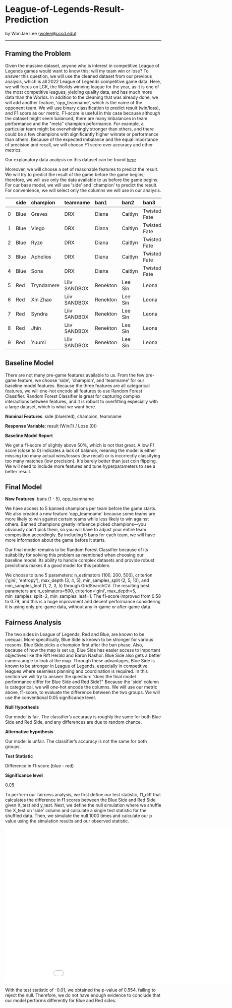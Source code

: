 # League-of-Legends-Result-Prediction

by WonJae Lee (wolee@ucsd.edu)

---

## Framing the Problem

Given the massive dataset, anyone who is interest in competitive League of Legends games would want to know this: will my team win or lose? To answer this question, we will use the cleaned dataset from our previous analysis, which is all 2022 League of Legends competitive game data. Here, we will focus on LCK, the Worlds winning league for the year, as it is one of the most competitive leagues, yielding quality data, and has much more data than the Worlds. In addition to the cleaning that was already done, we will add another feature, 'opp_teamname', which is the name of the opponent team. We will use binary classification to predict result (win/loss), and F1 score as our metric. F1-score is useful in this case because although the dataset might seem balanced, there are many imbalances in team performance and the "meta" champion peformance. For example, a particular team might be overwhelmingly stronger than others, and there could be a few champions with significantly higher winrate or performance than others. Because of the expected imbalance and the equal importance of precision and recall, we will choose F1 score over accuracy and other metrics. 

Our explanatory data analysis on this dataset can be found [here](https://wj6801.github.io/League-of-Legends-Win-Rate-Analysis/)

Moreover, we will choose a set of reasonable features to predict the result. We will try to predict the result of the game before the game begins; therefore, we will use only the data available to us before the game begins. For our base model, we will use 'side' and 'champion' to predict the result. For convenience, we will select only the columns we will use in our analysis.


|    | side   | champion   | teamname     | ban1     | ban2    | ban3         | ban4    | ban5   | opp_teamname   |
|---:|:-------|:-----------|:-------------|:---------|:--------|:-------------|:--------|:-------|:---------------|
|  0 | Blue   | Graves     | DRX          | Diana    | Caitlyn | Twisted Fate | LeBlanc | Viktor | Liiv SANDBOX   |
|  1 | Blue   | Viego      | DRX          | Diana    | Caitlyn | Twisted Fate | LeBlanc | Viktor | Liiv SANDBOX   |
|  2 | Blue   | Ryze       | DRX          | Diana    | Caitlyn | Twisted Fate | LeBlanc | Viktor | Liiv SANDBOX   |
|  3 | Blue   | Aphelios   | DRX          | Diana    | Caitlyn | Twisted Fate | LeBlanc | Viktor | Liiv SANDBOX   |
|  4 | Blue   | Sona       | DRX          | Diana    | Caitlyn | Twisted Fate | LeBlanc | Viktor | Liiv SANDBOX   |
|  5 | Red    | Tryndamere | Liiv SANDBOX | Renekton | Lee Sin | Leona        | Jayce   | Akali  | DRX            |
|  6 | Red    | Xin Zhao   | Liiv SANDBOX | Renekton | Lee Sin | Leona        | Jayce   | Akali  | DRX            |
|  7 | Red    | Syndra     | Liiv SANDBOX | Renekton | Lee Sin | Leona        | Jayce   | Akali  | DRX            |
|  8 | Red    | Jhin       | Liiv SANDBOX | Renekton | Lee Sin | Leona        | Jayce   | Akali  | DRX            |
|  9 | Red    | Yuumi      | Liiv SANDBOX | Renekton | Lee Sin | Leona        | Jayce   | Akali  | DRX            |


## Baseline Model

There are not many pre-game features available to us. From the few pre-game feature, we choose 'side', 'champion', and 'teamname' for our baseline model features. Because the three features are all categorical features, we will one-hot encode all features to use Random Forest Classifier. Random Forest Classifier is great for capturing complex interactions between features, and it is robust to overfitting especially with a large dataset, which is what we want here.

**Nominal Features**: side (blue/red), champion, teamname

**Response Variable**: result (Win(1) / Lose (0))

**Baseline Model Report**

We get a f1-score of slightly above 50%, which is not that great. A low F1 score (close to 0) indicates a lack of balance, meaning the model is either missing too many actual wins/losses (low recall) or is incorrectly classifying too many matches (low precision). It's barely better than just coin flipping. We will need to include more features and tune hyperparameters to see a better result.


## Final Model

**New Features**: bans (1 - 5), opp_teamname

We have access to 5 banned champions per team before the game starts. We also created a new feature 'opp_teamname' because some teams are more likely to win against certain teams while less likely to win against others. Banned champions greatly influence picked champions—you obviously can't pick them, so you will have to adjust your entire team composition accordingly. By including 5 bans for each team, we will have more information about the game before it starts.

Our final model remains to be Random Forest Classifier because of its suitability for solving this problem as mentioned when choosing our baseline model. Its ability to handle complex datasets and provide robust predictions makes it a good model for this problem.

We choose to tune 5 parameters: n_estimators (100, 200, 500), criterion ('gini', 'entropy'), max_depth (3, 4, 5), min_samples_split (2, 5, 10), and min_samples_leaf (1, 2, 3, 5) through GridSearchCV. The resulting best parameters are n_esimators=500, criterion='gini', max_depth=5, min_samples_split=2, min_samples_leaf=1. The f1-score improved from 0.58 to 0.79, and this is a huge improvment and decent performance considering it is using only pre-game data, without any in-game or after-game data.


## Fairness Analysis

The two sides in League of Legends, Red and Blue, are known to be unequal. More specifically, Blue Side is known to be stronger for various reasons. Blue Side picks a champion first after the ban phase. Also, because of how the map is set up, Blue Side has easier access to important objectives like the Rift Herald and Baron Nashor. Blue Side also gets a better camera angle to look at the map. Through these advantages, Blue Side is known to be stronger in League of Legends, especially in competitive leagues where seamless planning and coordination is required. In this section we will try to answer the question: “does the final model performance differ for Blue Side and Red Side?" Because the 'side' column is categorical, we will one-hot encode the columns. We will use our metric above, f1-score, to evaluate the difference between the two groups. We will use the conventional 0.05 significance level.

**Null Hypothesis**

Our model is fair. The classifier’s accuracy is roughly the same for both Blue Side and Red Side, and any differences are due to random chance.

**Alternative hypothesis**

Our model is unfair. The classifier’s accuracy is not the same for both groups.

**Test Statistic**

Difference in f1-score (blue - red)

**Significance level**

0.05

To perform our fairness analysis, we first define our test statistic, f1_diff that calculates the difference in f1 scores between the Blue Side and Red Side given X_test and y_test.
Next, we define the null simulation where we shuffle the X_test on 'side' column and calculate a single test statistic for the shuffled data.
Then, we simulate the null 1000 times and calculate our p value using the simulation results and our observed statistic.

<iframe src="./assets/diff_f1.html" width=1000 height=500 frameBorder=0></iframe>

With the test statistic of -0.01, we obtained the p-value of 0.554, failing to reject the null. Therefore, we do not have enough evidence to conclude that our model performs differently for Blue and Red sides.
